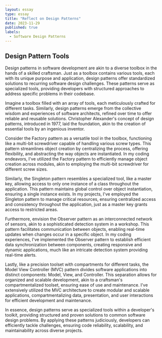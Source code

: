 ```yaml
---
layout: essay
type: essay
title: "Reflect on Design Patterns"
date: 2023-11-29
published: true
labels:
  - Software Design Patterns
---
```


## Design Pattern Tools
Design patterns in software development are akin to a diverse toolbox in the hands of a skilled craftsman. Just as a toolbox contains various tools, each with its unique purpose and application, design patterns offer standardized solutions to recurring software design challenges. These patterns serve as specialized tools, providing developers with structured approaches to address specific problems in their codebase.

Imagine a toolbox filled with an array of tools, each meticulously crafted for different tasks. Similarly, design patterns emerge from the collective wisdom and experiences of software architects, refined over time to offer reliable and reusable solutions. Christopher Alexander's concept of design patterns, introduced in 1977, laid the foundation, akin to the creation of essential tools by an ingenious inventor.

Consider the Factory pattern as a versatile tool in the toolbox, functioning like a multi-bit screwdriver capable of handling various screw types. This pattern streamlines object creation by centralizing the process, offering flexibility, and abstracting the way objects are instantiated. In my coding endeavors, I've utilized the Factory pattern to efficiently manage object creation across modules, akin to employing the multi-bit screwdriver for different screw sizes.

Similarly, the Singleton pattern resembles a specialized tool, like a master key, allowing access to only one instance of a class throughout the application. This pattern maintains global control over object instantiation, ensuring a single instance exists. In my projects, I've employed the Singleton pattern to manage critical resources, ensuring centralized access and consistency throughout the application, just as a master key grants access to restricted areas.

Furthermore, envision the Observer pattern as an interconnected network of sensors, akin to a sophisticated detection system in a workshop. This pattern facilitates communication between objects, enabling real-time updates when changes occur in a specific object. In my coding experiences, I've implemented the Observer pattern to establish efficient data synchronization between components, creating responsive and dynamic applications, much like an intricate detection system providing real-time alerts.

Lastly, like a precision toolset with compartments for different tasks, the Model View Controller (MVC) pattern divides software applications into distinct components: Model, View, and Controller. This separation allows for organized and scalable development, akin to a craftsman's compartmentalized toolset, ensuring ease of use and maintenance. I've extensively utilized the MVC architecture to create modular and scalable applications, compartmentalizing data, presentation, and user interactions for efficient development and maintenance.

In essence, design patterns serve as specialized tools within a developer's toolkit, providing structured and proven solutions to common software design problems. By applying these patterns judiciously, developers can efficiently tackle challenges, ensuring code reliability, scalability, and maintainability across diverse projects.





